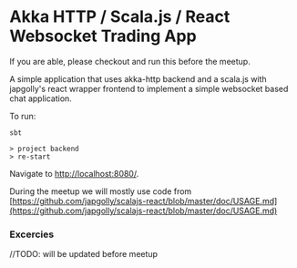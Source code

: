 # Akka HTTP / Scala.js / React Websocket Trading App

If you are able, please checkout and run this before the meetup. 

A simple application that uses akka-http backend and a scala.js with japgolly's react wrapper frontend to implement a simple
websocket based chat application.

To run:

```
sbt

> project backend
> re-start
```

Navigate to [http://localhost:8080/](http://localhost:8080/).


During the meetup we will mostly use code from 
 [https://github.com/japgolly/scalajs-react/blob/master/doc/USAGE.md](https://github.com/japgolly/scalajs-react/blob/master/doc/USAGE.md)

### Excercies 

//TODO: will be updated before meetup


